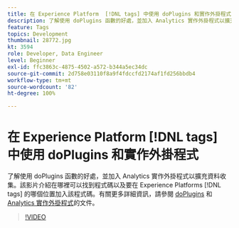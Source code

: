```yaml
---
title: 在 Experience Platform  [!DNL tags] 中使用 doPlugins 和實作外掛程式
description: 了解使用 doPlugins 函數的好處，並加入 Analytics 實作外掛程式以擴充資料收集。
feature: Tags
topics: Development
thumbnail: 28772.jpg
kt: 3594
role: Developer, Data Engineer
level: Beginner
exl-id: ffc3863c-4875-4502-a572-b344a5ec34dc
source-git-commit: 2d758e03110f8a9f4fdccfd2174af1fd256bbdb4
workflow-type: tm+mt
source-wordcount: '82'
ht-degree: 100%

---
```


# 在 Experience Platform [!DNL tags] 中使用 doPlugins 和實作外掛程式

了解使用 doPlugins 函數的好處，並加入 Analytics 實作外掛程式以擴充資料收集。該影片介紹在哪裡可以找到程式碼以及要在 Experience Platforms [!DNL tags] 的哪個位置加入該程式碼。有關更多詳細資訊，請參閱 [doPlugins](https://experienceleague.adobe.com/docs/analytics/implementation/vars/functions/doplugins.html?lang=zh-Hant) 和 [Analytics 實作外掛程式](https://experienceleague.adobe.com/docs/analytics/implementation/vars/plugins/impl-plugins.html?lang=zh-Hant)的文件。

>[!VIDEO](https://video.tv.adobe.com/v/28772/?quality=12&learn=on)
